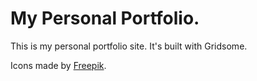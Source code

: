 # My Personal Portfolio.

This is my personal portfolio site. It's built with Gridsome.

Icons made by [Freepik](https://www.flaticon.com/authors/freepik).
